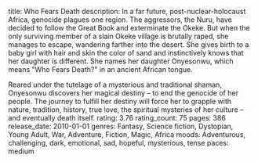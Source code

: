 title: Who Fears Death
description: In a far future, post-nuclear-holocaust Africa, genocide plagues one region. The aggressors, the Nuru, have decided to follow the Great Book and exterminate the Okeke. But when the only surviving member of a slain Okeke village is brutally raped, she manages to escape, wandering farther into the desert. She gives birth to a baby girl with hair and skin the color of sand and instinctively knows that her daughter is different. She names her daughter Onyesonwu, which means "Who Fears Death?" in an ancient African tongue.

Reared under the tutelage of a mysterious and traditional shaman, Onyesonwu discovers her magical destiny – to end the genocide of her people. The journey to fulfill her destiny will force her to grapple with nature, tradition, history, true love, the spiritual mysteries of her culture – and eventually death itself.
rating: 3.76
rating_count: 75
pages: 386
release_date: 2010-01-01
genres: Fantasy, Science fiction, Dystopian, Young Adult, War, Adventure, Fiction, Magic, Africa
moods: Adventurous, challenging, dark, emotional, sad, hopeful, mysterious, tense
paces: medium
